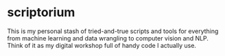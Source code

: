 # scriptorium
This is my personal stash of tried-and-true scripts and tools for everything from machine learning and data wrangling to computer vision and NLP. Think of it as my digital workshop full of handy code I actually use.
